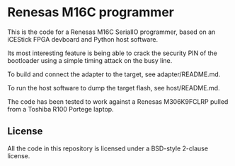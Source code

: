 Renesas M16C programmer
=======================

This is the code for a Renesas M16C SerialIO programmer, based on an iCEStick FPGA devboard and Python host software.

Its most interesting feature is being able to crack the security PIN of the bootloader using a simple timing attack on the busy line.

To build and connect the adapter to the target, see adapter/README.md.

To run the host software to dump the target flash, see host/README.md.

The code has been tested to work against a Renesas M306K9FCLRP pulled from a Toshiba R100 Portege laptop.

License
-------

All the code in this repository is licensed under a BSD-style 2-clause license.
